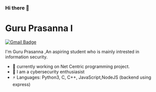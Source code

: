 ### Hi there 👋

 


# Guru Prasanna I
[![Gmail Badge](https://img.shields.io/badge/-guruprasanna321@gmail.com-c14438?style=flat-square&logo=Gmail&logoColor=white&link=mailto:guruprasanna321@gmail.com)](mailto:guruprasanna321@gmail.com)

 

I'm Guru Prasanna ,An aspiring student who is mainly intrested in information security.

- 🔭 currently working on Net Centric programming project.
- 🌱 I am a cybersecurity enthusiasist
- ⚡ Languages: Python3, C, C++, JavaScript,NodeJS (backend using express)


